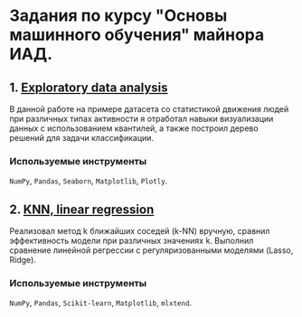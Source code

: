 # Задания по курсу "Основы машинного обучения" майнора ИАД.

## 1. [Exploratory data analysis](EDA_predict_activity.ipynb)
В данной работе на примере датасета со статистикой движения людей при различных типах активности я отработал навыки визуализации данных с использованием квантилей, а также построил дерево решений для задачи классификации.

### Используемые инструменты
`NumPy`, `Pandas`, `Seaborn`, `Matplotlib`, `Plotly`.

## 2. [KNN, linear regression](knn_linreg_l1_l2.ipynb)
Реализовал метод k ближайших соседей (k-NN) вручную, сравнил эффективность модели при различных значениях k. Выполнил сравнение линейной регрессии с регуляризованными моделями (Lasso, Ridge).

### Используемые инструменты
`NumPy`, `Pandas`, `Scikit-learn`, `Matplotlib`, `mlxtend`.